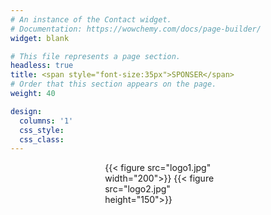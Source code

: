 ```yaml
---
# An instance of the Contact widget.
# Documentation: https://wowchemy.com/docs/page-builder/
widget: blank

# This file represents a page section.
headless: true
title: <span style="font-size:35px">SPONSER</span>
# Order that this section appears on the page.
weight: 40

design:
  columns: '1'
  css_style: 
  css_class:
---
```


<div class="sponsor-container" style="width: 40%; margin-left: auto; margin-right: auto;">
  <div class="images" style="display: grid;
  grid-template-columns: auto 1fr; 
  align-items: center; gap: 20px;">
    {{< figure src="logo1.jpg" width="200">}}
    {{< figure src="logo2.jpg" height="150">}}
  </div>
</div>
